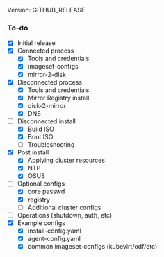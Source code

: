 Version: GITHUB_RELEASE

### To-do
- [x] Initial release
- [x] Connected process
    - [x] Tools and credentials
    - [x] imageset-configs
    - [x] mirror-2-disk
- [x] Disconnected process
    - [x] Tools and credentials
    - [x] Mirror Registry install
    - [x] disk-2-mirror
    - [x] DNS
- [ ] Disconnected install
    - [x] Build ISO
    - [x] Boot ISO
    - [ ] Troubleshooting
- [x] Post install
    - [x] Applying cluster resources
    - [x] NTP
    - [x] OSUS
- [ ] Optional configs
    - [x] core passwd
    - [x] registry
    - [ ] Additional cluster configs
- [ ] Operations (shutdown, auth, etc)
- [x] Example configs
    - [x] install-config.yaml
    - [x] agent-config.yaml
    - [x] common imageset-configs (kubevirt/odf/etc)
